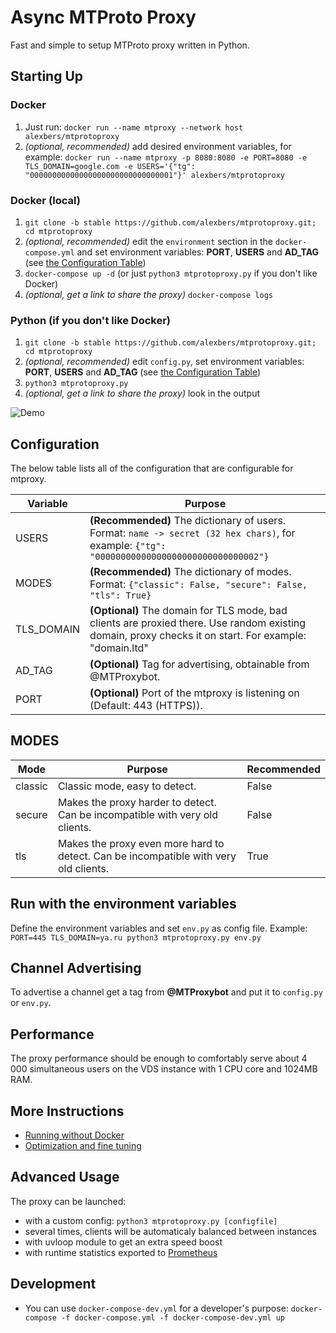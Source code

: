 # Async MTProto Proxy

Fast and simple to setup MTProto proxy written in Python.

## Starting Up

### Docker

1. Just run: `docker run --name mtproxy --network host alexbers/mtprotoproxy`
2. _(optional, recommended)_ add desired environment variables, for example: `docker run --name mtproxy -p 8080:8080 -e PORT=8080 -e TLS_DOMAIN=google.com -e USERS='{"tg": "00000000000000000000000000000001"}' alexbers/mtprotoproxy`

### Docker (local)

1. `git clone -b stable https://github.com/alexbers/mtprotoproxy.git; cd mtprotoproxy`
2. _(optional, recommended)_ edit the `environment` section in the `docker-compose.yml` and set environment variables: **PORT**, **USERS** and **AD_TAG** (see [the Configuration Table](#configuration))
3. `docker-compose up -d` (or just `python3 mtprotoproxy.py` if you don't like Docker)
4. _(optional, get a link to share the proxy)_ `docker-compose logs`

### Python (if you don't like Docker)

1. `git clone -b stable https://github.com/alexbers/mtprotoproxy.git; cd mtprotoproxy`
2. _(optional, recommended)_ edit `config.py`, set environment variables: **PORT**, **USERS** and **AD_TAG** (see [the Configuration Table](#configuration))
3. `python3 mtprotoproxy.py`
4. _(optional, get a link to share the proxy)_ look in the output

![Demo](https://alexbers.com/mtprotoproxy/install_demo_v2.gif)

## Configuration

The below table lists all of the configuration that are configurable for mtproxy.

| **Variable** | **Purpose**                                                                                                                                            |
| ------------ | ------------------------------------------------------------------------------------------------------------------------------------------------------ |
| USERS        | **(Recommended)** The dictionary of users. Format: `name -> secret (32 hex chars)`, for example: `{"tg": "00000000000000000000000000000002"}`          |
| MODES        | **(Recommended)** The dictionary of modes. Format: `{"classic": False, "secure": False, "tls": True}`                                                  |
| TLS_DOMAIN   | **(Optional)** The domain for TLS mode, bad clients are proxied there. Use random existing domain, proxy checks it on start. For example: "domain.ltd" |
| AD_TAG       | **(Optional)** Tag for advertising, obtainable from @MTProxybot.                                                                                       |
| PORT         | **(Optional)** Port of the mtproxy is listening on (Default: 443 (HTTPS)).                                                                             |

## MODES

| **Mode** | **Purpose**                                                                          | **Recommended** |
| -------- | ------------------------------------------------------------------------------------ | --------------- |
| classic  | Classic mode, easy to detect.                                                        | False           |
| secure   | Makes the proxy harder to detect. Can be incompatible with very old clients.         | False           |
| tls      | Makes the proxy even more hard to detect. Can be incompatible with very old clients. | True            |

## Run with the environment variables

Define the environment variables and set `env.py` as config file. Example: `PORT=445 TLS_DOMAIN=ya.ru python3 mtprotoproxy.py env.py`

## Channel Advertising

To advertise a channel get a tag from **@MTProxybot** and put it to `config.py` or `env.py`.

## Performance

The proxy performance should be enough to comfortably serve about 4 000 simultaneous users on
the VDS instance with 1 CPU core and 1024MB RAM.

## More Instructions

- [Running without Docker](https://github.com/alexbers/mtprotoproxy/wiki/Running-Without-Docker)
- [Optimization and fine tuning](https://github.com/alexbers/mtprotoproxy/wiki/Optimization-and-Fine-Tuning)

## Advanced Usage

The proxy can be launched:

- with a custom config: `python3 mtprotoproxy.py [configfile]`
- several times, clients will be automaticaly balanced between instances
- with uvloop module to get an extra speed boost
- with runtime statistics exported to [Prometheus](https://prometheus.io/)

## Development

- You can use `docker-compose-dev.yml` for a developer's purpose: `docker-compose -f docker-compose.yml -f docker-compose-dev.yml up`
